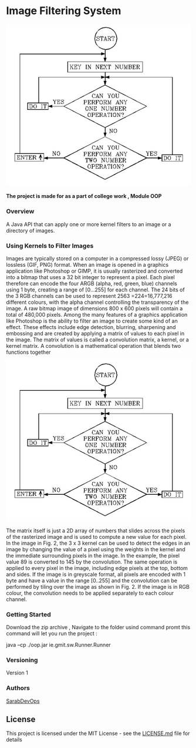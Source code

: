 # Image Filtering System

![](https://github.com/sarabDevOps/RacketProject/blob/main/rpn.JPG)

#### The project is made for as a part of college work , Module  OOP

### Overview
A Java API that can apply one or more kernel filters to an image or a directory of images.

### Using Kernels to Filter Images

Images are typically stored on a computer in a compressed lossy (JPEG) or lossless (GIF, PNG) 
format. When an image is opened in a graphics application like Photoshop or GIMP, it is 
usually rasterized and converted into a bitmap that uses a 32 bit integer to represent a pixel. 
Each pixel therefore can encode the four ARGB (alpha, red, green, blue) channels using 1 byte, 
creating a range of [0...255] for each channel. The 24 bits of the 3 RGB channels can be used 
to represent 2563
=224=16,777,216 different colours, with the alpha channel controlling the 
transparency of the image. A raw bitmap image of dimensions 800 x 600 pixels will contain a 
total of 480,000 pixels.
Among the many features of a graphics application like Photoshop is the ability to filter an 
image to create some kind of an effect. These effects include edge detection, blurring, 
sharpening and embossing and are created by applying a matrix of values to each pixel in the 
image. The matrix of values is called a convolution matrix, a kernel, or a kernel matrix. A 
convolution is a mathematical operation that blends two functions together

![](https://github.com/sarabDevOps/RacketProject/blob/main/rpn.JPG)

The matrix itself is just a 2D array of numbers that slides across the pixels of the rasterized 
image and is used to compute a new value for each pixel. In the image in Fig. 2, the 3 x 3 kernel 
can be used to detect the edges in an image by changing the value of a pixel using the weights 
in the kernel and the immediate surrounding pixels in the image. In the example, the pixel value
89 is converted to 145 by the convolution. The same operation is applied to every pixel in the 
image, including edge pixels at the top, bottom and sides. If the image is in greyscale format,
all pixels are encoded with 1 byte and have a value in the range [0..255] and the convolution 
can be performed by tiling over the image as shown in Fig. 2. If the image is in RGB colour, 
the convolution needs to be applied separately to each colour channel.


### Getting Started

Download the zip archive , Navigate to the folder usind command promt this command will let you run the project :

java –cp ./oop.jar ie.gmit.sw.Runner.Runner


### Versioning

Version 1

### Authors

[SarabDevOps](https://github.com/sarabDevOps)


## License

This project is licensed under the MIT License - see the [LICENSE.md](https://github.com/sarabDevOps/ImageFilteringSystem/blob/main/LICENSE) file for details











